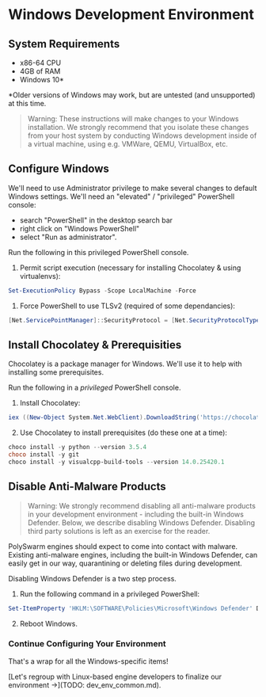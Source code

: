 # Windows Development Environment

## System Requirements

* x86-64 CPU
* 4GB of RAM
* Windows 10*

*Older versions of Windows may work, but are untested (and unsupported) at this time.

> Warning: These instructions will make changes to your Windows installation. 
We strongly recommend that you isolate these changes from your host system by conducting Windows development inside of a virtual machine, using e.g. VMWare, QEMU, VirtualBox, etc.


## Configure Windows

We'll need to use Administrator privilege to make several changes to default Windows settings.
We'll need an "elevated" / "privileged" PowerShell console:
- search "PowerShell" in the desktop search bar
- right click on "Windows PowerShell"
- select "Run as administrator". 

Run the following in this privileged PowerShell console.

1. Permit script execution (necessary for installing Chocolatey & using virtualenvs):

```powershell
Set-ExecutionPolicy Bypass -Scope LocalMachine -Force
```

1. Force PowerShell to use TLSv2 (required of some dependancies):

```powershell
[Net.ServicePointManager]::SecurityProtocol = [Net.SecurityProtocolType]::Tls12
```


## Install Chocolatey & Prerequisities

Chocolatey is a package manager for Windows.
We'll use it to help with installing some prerequisites.

Run the following in a *privileged* PowerShell console.

1. Install Chocolatey:

```powershell
iex ((New-Object System.Net.WebClient).DownloadString('https://chocolatey.org/install.ps1'))
```

2. Use Chocolatey to install prerequisites (do these one at a time):

```powershell
choco install -y python --version 3.5.4
choco install -y git
choco install -y visualcpp-build-tools --version 14.0.25420.1
```


## Disable Anti-Malware Products

> Warning: We strongly recommend disabling all anti-malware products in your development environment - including the built-in Windows Defender. Below, we describe disabling Windows Defender. Disabling third party solutions is left as an exercise for the reader.

PolySwarm engines should expect to come into contact with malware.
Existing anti-malware engines, including the built-in Windows Defender, can easily get in our way, quarantining or deleting files during development.

Disabling Windows Defender is a two step process.

1. Run the following command in a privileged PowerShell:

```powershell
Set-ItemProperty 'HKLM:\SOFTWARE\Policies\Microsoft\Windows Defender' DisableAntiSpyware 1
```

2. Reboot Windows.


### Continue Configuring Your Environment

That's a wrap for all the Windows-specific items!

[Let's regroup with Linux-based engine developers to finalize our environment ->](TODO: dev_env_common.md). 
